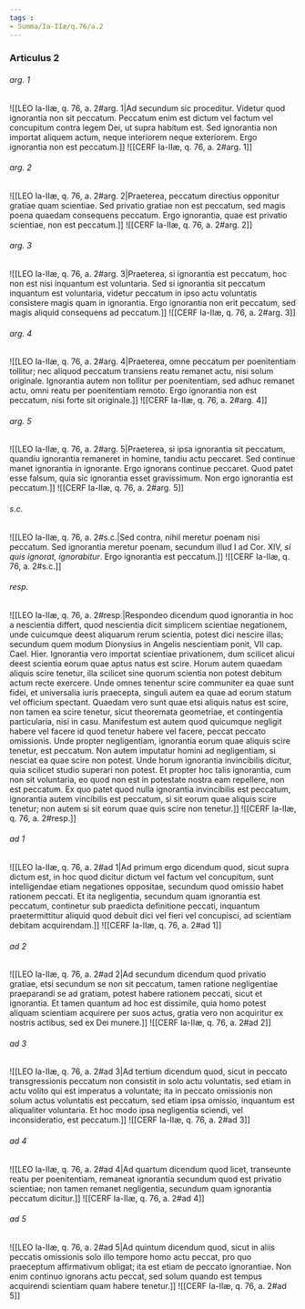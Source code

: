 ```yaml
---
tags : 
- Summa/Ia-IIæ/q.76/a.2
---
```


### Articulus 2

###### arg. 1
![[LEO Ia-IIæ, q. 76, a. 2#arg. 1|Ad secundum sic proceditur. Videtur quod ignorantia non sit peccatum. Peccatum enim est dictum vel factum vel concupitum contra legem Dei, ut supra habitum est. Sed ignorantia non importat aliquem actum, neque interiorem neque exteriorem. Ergo ignorantia non est peccatum.]]
![[CERF Ia-IIæ, q. 76, a. 2#arg. 1]]

###### arg. 2
![[LEO Ia-IIæ, q. 76, a. 2#arg. 2|Praeterea, peccatum directius opponitur gratiae quam scientiae. Sed privatio gratiae non est peccatum, sed magis poena quaedam consequens peccatum. Ergo ignorantia, quae est privatio scientiae, non est peccatum.]]
![[CERF Ia-IIæ, q. 76, a. 2#arg. 2]]

###### arg. 3
![[LEO Ia-IIæ, q. 76, a. 2#arg. 3|Praeterea, si ignorantia est peccatum, hoc non est nisi inquantum est voluntaria. Sed si ignorantia sit peccatum inquantum est voluntaria, videtur peccatum in ipso actu voluntatis consistere magis quam in ignorantia. Ergo ignorantia non erit peccatum, sed magis aliquid consequens ad peccatum.]]
![[CERF Ia-IIæ, q. 76, a. 2#arg. 3]]

###### arg. 4
![[LEO Ia-IIæ, q. 76, a. 2#arg. 4|Praeterea, omne peccatum per poenitentiam tollitur; nec aliquod peccatum transiens reatu remanet actu, nisi solum originale. Ignorantia autem non tollitur per poenitentiam, sed adhuc remanet actu, omni reatu per poenitentiam remoto. Ergo ignorantia non est peccatum, nisi forte sit originale.]]
![[CERF Ia-IIæ, q. 76, a. 2#arg. 4]]

###### arg. 5
![[LEO Ia-IIæ, q. 76, a. 2#arg. 5|Praeterea, si ipsa ignorantia sit peccatum, quandiu ignorantia remaneret in homine, tandiu actu peccaret. Sed continue manet ignorantia in ignorante. Ergo ignorans continue peccaret. Quod patet esse falsum, quia sic ignorantia esset gravissimum. Non ergo ignorantia est peccatum.]]
![[CERF Ia-IIæ, q. 76, a. 2#arg. 5]]

###### s.c.
![[LEO Ia-IIæ, q. 76, a. 2#s.c.|Sed contra, nihil meretur poenam nisi peccatum. Sed ignorantia meretur poenam, secundum illud I ad Cor. XIV, *si quis ignorat, ignorabitur*. Ergo ignorantia est peccatum.]]
![[CERF Ia-IIæ, q. 76, a. 2#s.c.]]

###### resp.
![[LEO Ia-IIæ, q. 76, a. 2#resp.|Respondeo dicendum quod ignorantia in hoc a nescientia differt, quod nescientia dicit simplicem scientiae negationem, unde cuicumque deest aliquarum rerum scientia, potest dici nescire illas; secundum quem modum Dionysius in Angelis nescientiam ponit, VII cap. Cael. Hier. Ignorantia vero importat scientiae privationem, dum scilicet alicui deest scientia eorum quae aptus natus est scire. Horum autem quaedam aliquis scire tenetur, illa scilicet sine quorum scientia non potest debitum actum recte exercere. Unde omnes tenentur scire communiter ea quae sunt fidei, et universalia iuris praecepta, singuli autem ea quae ad eorum statum vel officium spectant. Quaedam vero sunt quae etsi aliquis natus est scire, non tamen ea scire tenetur, sicut theoremata geometriae, et contingentia particularia, nisi in casu. Manifestum est autem quod quicumque negligit habere vel facere id quod tenetur habere vel facere, peccat peccato omissionis. Unde propter negligentiam, ignorantia eorum quae aliquis scire tenetur, est peccatum. Non autem imputatur homini ad negligentiam, si nesciat ea quae scire non potest. Unde horum ignorantia invincibilis dicitur, quia scilicet studio superari non potest. Et propter hoc talis ignorantia, cum non sit voluntaria, eo quod non est in potestate nostra eam repellere, non est peccatum. Ex quo patet quod nulla ignorantia invincibilis est peccatum, ignorantia autem vincibilis est peccatum, si sit eorum quae aliquis scire tenetur; non autem si sit eorum quae quis scire non tenetur.]]
![[CERF Ia-IIæ, q. 76, a. 2#resp.]]

###### ad 1
![[LEO Ia-IIæ, q. 76, a. 2#ad 1|Ad primum ergo dicendum quod, sicut supra dictum est, in hoc quod dicitur dictum vel factum vel concupitum, sunt intelligendae etiam negationes oppositae, secundum quod omissio habet rationem peccati. Et ita negligentia, secundum quam ignorantia est peccatum, continetur sub praedicta definitione peccati, inquantum praetermittitur aliquid quod debuit dici vel fieri vel concupisci, ad scientiam debitam acquirendam.]]
![[CERF Ia-IIæ, q. 76, a. 2#ad 1]]

###### ad 2
![[LEO Ia-IIæ, q. 76, a. 2#ad 2|Ad secundum dicendum quod privatio gratiae, etsi secundum se non sit peccatum, tamen ratione negligentiae praeparandi se ad gratiam, potest habere rationem peccati, sicut et ignorantia. Et tamen quantum ad hoc est dissimile, quia homo potest aliquam scientiam acquirere per suos actus, gratia vero non acquiritur ex nostris actibus, sed ex Dei munere.]]
![[CERF Ia-IIæ, q. 76, a. 2#ad 2]]

###### ad 3
![[LEO Ia-IIæ, q. 76, a. 2#ad 3|Ad tertium dicendum quod, sicut in peccato transgressionis peccatum non consistit in solo actu voluntatis, sed etiam in actu volito qui est imperatus a voluntate; ita in peccato omissionis non solum actus voluntatis est peccatum, sed etiam ipsa omissio, inquantum est aliqualiter voluntaria. Et hoc modo ipsa negligentia sciendi, vel inconsideratio, est peccatum.]]
![[CERF Ia-IIæ, q. 76, a. 2#ad 3]]

###### ad 4
![[LEO Ia-IIæ, q. 76, a. 2#ad 4|Ad quartum dicendum quod licet, transeunte reatu per poenitentiam, remaneat ignorantia secundum quod est privatio scientiae; non tamen remanet negligentia, secundum quam ignorantia peccatum dicitur.]]
![[CERF Ia-IIæ, q. 76, a. 2#ad 4]]

###### ad 5
![[LEO Ia-IIæ, q. 76, a. 2#ad 5|Ad quintum dicendum quod, sicut in aliis peccatis omissionis solo illo tempore homo actu peccat, pro quo praeceptum affirmativum obligat; ita est etiam de peccato ignorantiae. Non enim continuo ignorans actu peccat, sed solum quando est tempus acquirendi scientiam quam habere tenetur.]]
![[CERF Ia-IIæ, q. 76, a. 2#ad 5]]

